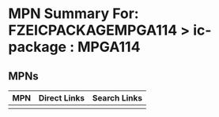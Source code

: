 



# MPN Summary For: FZEICPACKAGEMPGA114 > ic-package : MPGA114

## MPNs
  

|MPN|Direct Links|Search Links|
| :--- | :--- | :--- |
||||
